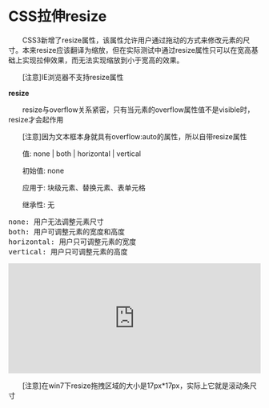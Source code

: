 # CSS拉伸resize

 　　CSS3新增了resize属性，该属性允许用户通过拖动的方式来修改元素的尺寸。本来resize应该翻译为缩放，但在实际测试中通过resize属性只可以在宽高基础上实现拉伸效果，而无法实现缩放到小于宽高的效果。

　　[注意]IE浏览器不支持resize属性

**resize**

　　resize与overflow关系紧密，只有当元素的overflow属性值不是visible时，resize才会起作用

　　[注意]因为文本框本身就具有overflow:auto的属性，所以自带resize属性

　　值: none | both | horizontal | vertical

　　初始值: none

　　应用于: 块级元素、替换元素、表单元格

　　继承性: 无

<div class="cnblogs_code">
<pre>none: 用户无法调整元素尺寸
both: 用户可调整元素的宽度和高度
horizontal: 用户只可调整元素的宽度
vertical: 用户只可调整元素的高度</pre>
</div>

<iframe style="width: 100%; height: 220px;" src="https://demo.xiaohuochai.site/css/resize/r1.html" frameborder="0" width="320" height="240"></iframe>

　　[注意]在win7下resize拖拽区域的大小是17px*17px，实际上它就是滚动条尺寸